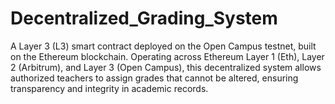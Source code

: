 # Decentralized_Grading_System
A Layer 3 (L3) smart contract deployed on the Open Campus testnet, built on the Ethereum blockchain. Operating across Ethereum Layer 1 (Eth), Layer 2 (Arbitrum), and Layer 3 (Open Campus), this decentralized system allows authorized teachers to assign grades that cannot be altered, ensuring transparency and integrity in academic records.
